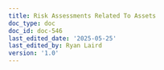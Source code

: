```yaml
---
title: Risk Assessments Related To Assets
doc_type: doc
doc_id: doc-546
last_edited_date: '2025-05-25'
last_edited_by: Ryan Laird
version: '1.0'
---
```



